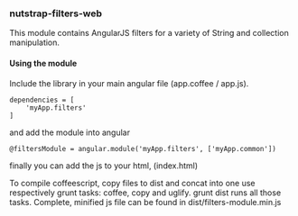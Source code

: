 ### nutstrap-filters-web

This module contains AngularJS filters for a variety of String and collection manipulation.

#### Using the module

Include the library in your main angular file  (app.coffee / app.js).

```
dependencies = [
    'myApp.filters'
]
```
and add the module into angular

```
@filtersModule = angular.module('myApp.filters', ['myApp.common'])
```

finally you can add the js to your html, (index.html)

To compile coffeescript, copy files to dist and concat into one use respectively grunt tasks: coffee, copy and uglify.
grunt dist runs all those tasks.
Complete, minified js file can be found in dist/filters-module.min.js


